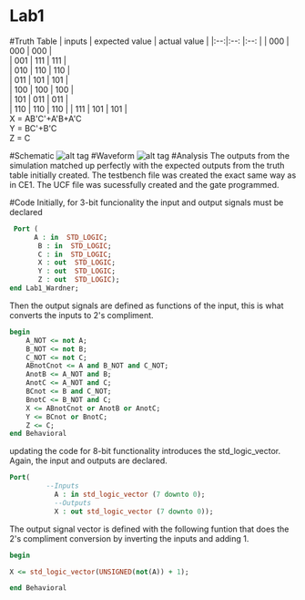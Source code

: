 Lab1
====
#Truth Table
|  inputs |  expected value  |  actual value  | 
|:--:|:--: |:--: |
| 000  |  000  |  000  |  
| 001  |  111  |  111  |  
| 010  |  110  |  110  |  
| 011  |  101  |  101  |  
| 100  |  100  |  100  |  
| 101  |  011  |  011  |  
| 110  |  110  |  110  |
| 111  |  101  |  101  |  
X = AB'C'+A'B+A'C                                                                                                         
Y = BC'+B'C                                                                                                               
Z = C

#Schematic
![alt tag](https://raw.github.com/EricWardner/Lab1/master/Schematic.PNG)
#Waveform
![alt tag](https://raw.github.com/EricWardner/Lab1/master/Capture.PNG)
#Analysis
The outputs from the simulation matched up perfectly with the expected outputs from the truth table initially created. The testbench file was created the exact same way as in CE1. The UCF file was sucessfully created and the gate programmed.


#Code
Initially, for 3-bit funcionality the input and output signals must be declared
```VHDL
 Port ( 
	  A : in  STD_LOGIC;
       B : in  STD_LOGIC;
       C : in  STD_LOGIC;
       X : out  STD_LOGIC;
       Y : out  STD_LOGIC;
       Z : out  STD_LOGIC);
end Lab1_Wardner;
```
Then the output signals are defined as functions of the input, this is what converts the inputs to 2's compliment.
```VHDL
begin
	A_NOT <= not A;
	B_NOT <= not B;
	C_NOT <= not C;
	ABnotCnot <= A and B_NOT and C_NOT;
	AnotB <= A_NOT and B;
	AnotC <= A_NOT and C;
	BCnot <= B and C_NOT;
	BnotC <= B_NOT and C;
	X <= ABnotCnot or AnotB or AnotC;
	Y <= BCnot or BnotC;
	Z <= C;
end Behavioral
```
updating the code for 8-bit functionality introduces the std_logic_vector. Again, the input and outputs are declared.
```VHDL
Port(
	     --Inputs
           A : in std_logic_vector (7 downto 0);
           --Outputs
           X : out std_logic_vector (7 downto 0));
```
The output signal vector is defined with the following funtion that does the 2's compliment conversion by inverting the inputs and adding 1.
```VHDL
begin

X <= std_logic_vector(UNSIGNED(not(A)) + 1);

end Behavioral
```
